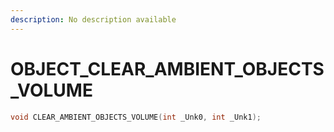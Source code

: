 ```yaml
---
description: No description available 
---
```


# OBJECT\_CLEAR_AMBIENT_OBJECTS_VOLUME

```cpp
void CLEAR_AMBIENT_OBJECTS_VOLUME(int _Unk0, int _Unk1);
```